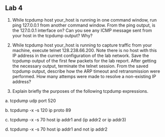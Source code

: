 ## Lab 4


1. While tcpdump host your_host is running in one command window, run ping 127.0.0.1 from another command window. From the ping output, is the 127.0.0.1 interface on? Can you see any ICMP message sent from your host in the tcpdump output? Why?


2. While tcpdump host your_host is running to capture traffic from your machine, execute telnet 128.238.66.200. Note there is no host with this IP address in the current configuration of the lab network. Save the tcpdump output of the first few packets for the lab report. After getting the necessary output, terminate the telnet session. From the saved tcpdump output, describe how the ARP timeout and retransmission were performed. How many attemps were made to resolve a
non-existing IP address?



3. Explain briefly the purposes of the following tcpdump expressions.


a. tcpdump udp port 520

b. tcpdump -x -s 120 ip proto 89

c. tcpdump -x -s 70 host ip addr1 and (ip addr2 or ip addr3)

d. tcpdump -x -s 70 host ip addr1 and not ip addr2
